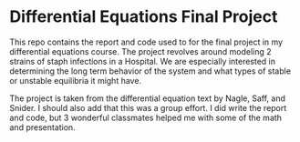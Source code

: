 # Differential Equations Final Project
This repo contains the report and code used to for the final project in my differential equations course. The project revolves around modeling 2 strains of staph infections in a Hospital. We are especially interested in determining the long term behavior of the system and what types of stable or unstable equilibria it might have. 

The project is taken from the differential equation text by Nagle, Saff, and Snider. I should also add that this was a group effort. I did write the report and code, but 3 wonderful classmates helped me with some of the math and presentation. 
